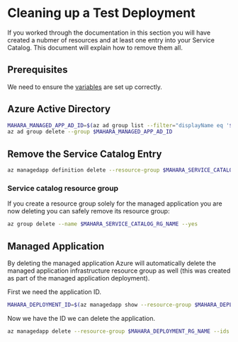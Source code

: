 # Cleaning up a Test Deployment

If you worked through the documentation in this section you will have
created a nubmer of resources and at least one entry into your Service
Catalog. This document will explain how to remove them all.

## Prerequisites

We need to ensure the [variables](Environment.md) are set up correctly.

## Azure Active Directory

``` bash
MAHARA_MANAGED_APP_AD_ID=$(az ad group list --filter="displayName eq '$MAHARA_MANAGED_APP_OWNER_GROUP_NAME'" --query [0].objectId --output tsv)
az ad group delete --group $MAHARA_MANAGED_APP_AD_ID
```

## Remove the Service Catalog Entry

``` bash
az managedapp definition delete --resource-group $MAHARA_SERVICE_CATALOG_RG_NAME --ids $MAHARA_MANAGED_APP_ID
```

### Service catalog resource group

If you create a resource group solely for the managed application you
are now deleting you can safely remove its resource group:

``` bash
az group delete --name $MAHARA_SERVICE_CATALOG_RG_NAME --yes
```

## Managed Application

By deleting the managed application Azure will automatically delete
the managed application infrastructure resource group as well (this
was created as part of the managed application deployment).

First we need the application ID.

``` bash
MAHARA_DEPLOYMENT_ID=$(az managedapp show --resource-group $MAHARA_DEPLOYMENT_RG_NAME --name $MAHARA_DEPLOYMENT_NAME)
```

Now we have the ID we can delete the application.

``` bash
az managedapp delete --resource-group $MAHARA_DEPLOYMENT_RG_NAME --ids $MAHARA_DEPLOYMENT_ID
```

